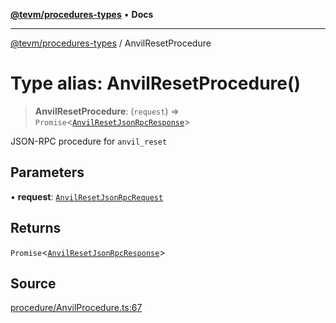 [**@tevm/procedures-types**](../README.md) • **Docs**

***

[@tevm/procedures-types](../globals.md) / AnvilResetProcedure

# Type alias: AnvilResetProcedure()

> **AnvilResetProcedure**: (`request`) => `Promise`\<[`AnvilResetJsonRpcResponse`](AnvilResetJsonRpcResponse.md)\>

JSON-RPC procedure for `anvil_reset`

## Parameters

• **request**: [`AnvilResetJsonRpcRequest`](AnvilResetJsonRpcRequest.md)

## Returns

`Promise`\<[`AnvilResetJsonRpcResponse`](AnvilResetJsonRpcResponse.md)\>

## Source

[procedure/AnvilProcedure.ts:67](https://github.com/evmts/tevm-monorepo/blob/main/packages/procedures-types/src/procedure/AnvilProcedure.ts#L67)
